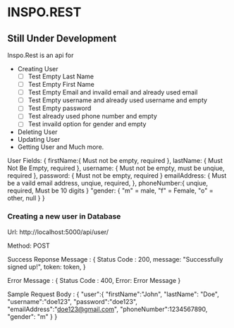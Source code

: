 # INSPO.REST

## Still Under Development

Inspo.Rest is an api for 
- Creating User 
    - [ ] Test Empty Last Name
    - [ ] Test Empty First Name
    - [ ] Test Empty Email and invaild email and already used email
    - [ ] Test Empty username and already used username and empty
    - [ ] Test Empty password 
    - [ ] Test already used phone number and empty
    - [ ] Test invaild option for gender and empty
- Deleting User
- Updating User
- Getting User
and Much more.

User Fields: {
    firstName:{
        Must not be empty,
        required
    },
    lastName: {
        Must Not Be Empty,
        required
    },
    username: {
        Must not be empty,
        must be unqiue,
        required
    },
    password: {
        Must not be empty,
        required
    }
    emailAddress: {
        Must be a vaild email address,
        unqiue,
        required,
    },
    phoneNumber:{
        unqiue,
        required,
        Must be 10 digits
    }
    "gender: {
        "m" = male,
        "f" = Female,
        "o" = other,
        null 
    }
}
### Creating a new user in Database

Url: http://localhost:5000/api/user/

Method: POST

Success Reponse Message : {
    Status Code : 200,
    message: "Successfully signed up!",
    token: token,
}

Error Message : {
    Status Code : 400,
    Error: Error Message
}

Sample Request Body : {
	"user":{
	"firstName":"John",
	"lastName": "Doe",
	"username":"doe123",
	"password":"doe123",
	"emailAddress":"doe123@gmail.com",
	"phoneNumber":1234567890,
	"gender": "m"
	}
}


